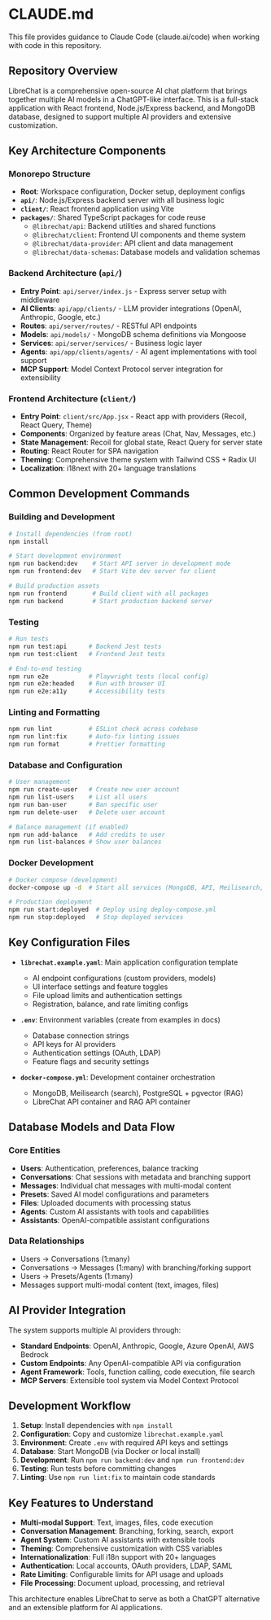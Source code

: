 # CLAUDE.md

This file provides guidance to Claude Code (claude.ai/code) when working with code in this repository.

## Repository Overview

LibreChat is a comprehensive open-source AI chat platform that brings together multiple AI models in a ChatGPT-like interface. This is a full-stack application with React frontend, Node.js/Express backend, and MongoDB database, designed to support multiple AI providers and extensive customization.

## Key Architecture Components

### Monorepo Structure
- **Root**: Workspace configuration, Docker setup, deployment configs
- **`api/`**: Node.js/Express backend server with all business logic
- **`client/`**: React frontend application using Vite
- **`packages/`**: Shared TypeScript packages for code reuse
  - `@librechat/api`: Backend utilities and shared functions  
  - `@librechat/client`: Frontend UI components and theme system
  - `@librechat/data-provider`: API client and data management
  - `@librechat/data-schemas`: Database models and validation schemas

### Backend Architecture (`api/`)
- **Entry Point**: `api/server/index.js` - Express server setup with middleware
- **AI Clients**: `api/app/clients/` - LLM provider integrations (OpenAI, Anthropic, Google, etc.)
- **Routes**: `api/server/routes/` - RESTful API endpoints
- **Models**: `api/models/` - MongoDB schema definitions via Mongoose
- **Services**: `api/server/services/` - Business logic layer
- **Agents**: `api/app/clients/agents/` - AI agent implementations with tool support
- **MCP Support**: Model Context Protocol server integration for extensibility

### Frontend Architecture (`client/`)
- **Entry Point**: `client/src/App.jsx` - React app with providers (Recoil, React Query, Theme)
- **Components**: Organized by feature areas (Chat, Nav, Messages, etc.)
- **State Management**: Recoil for global state, React Query for server state
- **Routing**: React Router for SPA navigation
- **Theming**: Comprehensive theme system with Tailwind CSS + Radix UI
- **Localization**: i18next with 20+ language translations

## Common Development Commands

### Building and Development
```bash
# Install dependencies (from root)
npm install

# Start development environment
npm run backend:dev    # Start API server in development mode
npm run frontend:dev   # Start Vite dev server for client

# Build production assets
npm run frontend       # Build client with all packages
npm run backend        # Start production backend server
```

### Testing
```bash
# Run tests
npm run test:api      # Backend Jest tests
npm run test:client   # Frontend Jest tests

# End-to-end testing
npm run e2e           # Playwright tests (local config)
npm run e2e:headed    # Run with browser UI
npm run e2e:a11y      # Accessibility tests
```

### Linting and Formatting  
```bash
npm run lint          # ESLint check across codebase
npm run lint:fix      # Auto-fix linting issues
npm run format        # Prettier formatting
```

### Database and Configuration
```bash
# User management
npm run create-user   # Create new user account
npm run list-users    # List all users
npm run ban-user      # Ban specific user
npm run delete-user   # Delete user account

# Balance management (if enabled)
npm run add-balance   # Add credits to user
npm run list-balances # Show user balances
```

### Docker Development
```bash
# Docker compose (development)
docker-compose up -d  # Start all services (MongoDB, API, Meilisearch, RAG API)

# Production deployment
npm run start:deployed  # Deploy using deploy-compose.yml
npm run stop:deployed   # Stop deployed services
```

## Key Configuration Files

- **`librechat.example.yaml`**: Main application configuration template
  - AI endpoint configurations (custom providers, models)  
  - UI interface settings and feature toggles
  - File upload limits and authentication settings
  - Registration, balance, and rate limiting configs

- **`.env`**: Environment variables (create from examples in docs)
  - Database connection strings
  - API keys for AI providers
  - Authentication settings (OAuth, LDAP)
  - Feature flags and security settings

- **`docker-compose.yml`**: Development container orchestration
  - MongoDB, Meilisearch (search), PostgreSQL + pgvector (RAG)
  - LibreChat API container and RAG API container

## Database Models and Data Flow

### Core Entities
- **Users**: Authentication, preferences, balance tracking
- **Conversations**: Chat sessions with metadata and branching support
- **Messages**: Individual chat messages with multi-modal content
- **Presets**: Saved AI model configurations and parameters
- **Files**: Uploaded documents with processing status
- **Agents**: Custom AI assistants with tools and capabilities
- **Assistants**: OpenAI-compatible assistant configurations

### Data Relationships
- Users → Conversations (1:many)
- Conversations → Messages (1:many) with branching/forking support
- Users → Presets/Agents (1:many)
- Messages support multi-modal content (text, images, files)

## AI Provider Integration

The system supports multiple AI providers through:
- **Standard Endpoints**: OpenAI, Anthropic, Google, Azure OpenAI, AWS Bedrock
- **Custom Endpoints**: Any OpenAI-compatible API via configuration
- **Agent Framework**: Tools, function calling, code execution, file search
- **MCP Servers**: Extensible tool system via Model Context Protocol

## Development Workflow

1. **Setup**: Install dependencies with `npm install`
2. **Configuration**: Copy and customize `librechat.example.yaml`
3. **Environment**: Create `.env` with required API keys and settings
4. **Database**: Start MongoDB (via Docker or local install)
5. **Development**: Run `npm run backend:dev` and `npm run frontend:dev`
6. **Testing**: Run tests before committing changes
7. **Linting**: Use `npm run lint:fix` to maintain code standards

## Key Features to Understand

- **Multi-modal Support**: Text, images, files, code execution
- **Conversation Management**: Branching, forking, search, export
- **Agent System**: Custom AI assistants with extensible tools
- **Theming**: Comprehensive customization with CSS variables
- **Internationalization**: Full i18n support with 20+ languages
- **Authentication**: Local accounts, OAuth providers, LDAP, SAML
- **Rate Limiting**: Configurable limits for API usage and uploads
- **File Processing**: Document upload, processing, and retrieval

This architecture enables LibreChat to serve as both a ChatGPT alternative and an extensible platform for AI applications.